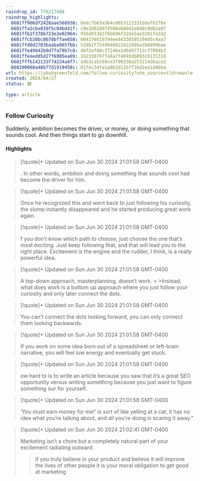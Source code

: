 ```yaml
---
raindrop_id: 776217488
raindrop_highlights:
  6681ff906df2428aae568938: bbdc7b63a364c0653123331ddef02f6e
  6681ffa2cbe039f5c04bd41f: c9e3d828974500e68042e048c9d82a97
  6681ffb2f378b723e3e02964: 956db538276b696f32de5ae3281fe2d2
  6681ffcb38bc8678bffae658: 604176618794ee84330585194d5c4aa7
  6681ffd0d2783baaba065fbb: 520b1f7549940022d22805e2b0899bae
  6681ffe49842b0d7fa79b7c8: 46f2ef80cff24be1d6d97713cf7994b3
  6681ffeeedd5d27f6905ea89: 1b2338797fa8a7f4693db093c6131318
  6681fffb142133f74224a4f7: adb3ca5c69ce3790338a253214d6ace2
  668200068a48b77d1919458c: 01fec34fa1a0b2d12bff16d1ea1d46ba
url: https://jakobgreenfeld.com/follow-curiosity?utm_source=tldrnewsletter
created: 2024/04/27
status: 🟥

type: article
---
```



### Follow Curiosity

Suddenly, ambition becomes the driver, or money, or doing something that sounds cool. And then things start to go downhill.

#### Highlights

> [!quote]+ Updated on Sun Jun 30 2024 21:01:58 GMT-0400
>
> . In other words, ambition and doing something that sounds cool had become the driver for him.

> [!quote]+ Updated on Sun Jun 30 2024 21:01:58 GMT-0400
>
> Once he recognized this and went back to just following his curiosity, the slump instantly disappeared and he started producing great work again.

> [!quote]+ Updated on Sun Jun 30 2024 21:01:58 GMT-0400
>
> f you don’t know which path to choose, just choose the one that’s most exciting. Just keep following that, and that will lead you to the right place. Excitement is the engine and the rudder, I think, is a really powerful idea.

> [!quote]+ Updated on Sun Jun 30 2024 21:01:58 GMT-0400
>
> A top-down approach, masterplanning, doesn’t work.
&gt;
&gt;Instead, what does work is a bottom up approach where you just follow your curiosity and only later connect the dots.

> [!quote]+ Updated on Sun Jun 30 2024 21:01:58 GMT-0400
>
> You can’t connect the dots looking forward, you can only connect them looking backwards.

> [!quote]+ Updated on Sun Jun 30 2024 21:01:58 GMT-0400
>
> If you work on some idea born out of a spreadsheet or left-brain narrative, you will feel low energy and eventually get stuck.

> [!quote]+ Updated on Sun Jun 30 2024 21:01:58 GMT-0400
>
> ow hard to is to write an article because you saw that it’s a great SEO opportunity versus writing something because you just want to figure something our for yourself.

> [!quote]+ Updated on Sun Jun 30 2024 21:01:58 GMT-0400
>
> ‘You must earn money for me!’ is sort of like yelling at a cat; it has no idea what you’re talking about, and all you’re doing is scaring it away.”

> [!quote]+ Updated on Sun Jun 30 2024 21:02:41 GMT-0400
>
> Marketing isn’t a chore but a completely natural part of your excitement radiating outward.
> > if you truly believe in your product and believe it will improve the lives of other people it is your moral obligation to get good at marketing
